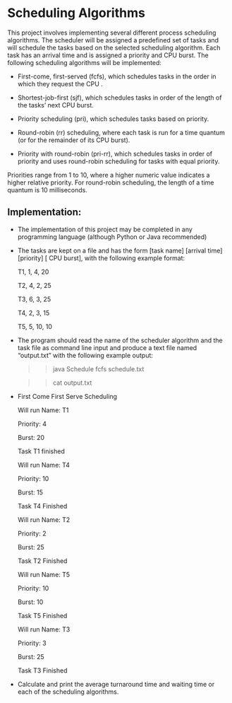 # Scheduling Algorithms

This project involves implementing several different process scheduling algorithms. The scheduler will be assigned a predefined set of tasks and will schedule the tasks based on the selected scheduling algorithm. Each task has an arrival time and is assigned a priority and CPU burst. The following scheduling algorithms will be implemented:

- First-come, first-served (fcfs), which schedules tasks in the order in which they request the CPU .

- Shortest-job-first (sjf), which schedules tasks in order of the length of the tasks’ next CPU burst.

- Priority scheduling (pri), which schedules tasks based on priority.

- Round-robin (rr) scheduling, where each task is run for a time quantum (or for the remainder of its CPU burst).

- Priority with round-robin (pri-rr), which schedules tasks in order of priority and uses round-robin scheduling for tasks with equal priority.

Priorities range from 1 to 10, where a higher numeric value indicates a higher relative priority. For round-robin scheduling, the length of a time quantum is 10 milliseconds.

## Implementation:

- The implementation of this project may be completed in any programming language (although Python or Java recommended)

- The tasks are kept on a file and has the form [task name] [arrival time] [priority] [ CPU burst], with the following example format:

    T1, 1, 4, 20

    T2, 4, 2, 25

    T3, 6, 3, 25

    T4, 2, 3, 15

    T5, 5, 10, 10

- The program should read the name of the scheduler algorithm and the task file as command line input and produce a text file named “output.txt” with the following example output:

    >> java Schedule fcfs schedule.txt

    >> cat output.txt

- First Come First Serve Scheduling

    Will run Name: T1

    Priority: 4

    Burst: 20


    Task T1 finished


    Will run Name: T4

    Priority: 10

    Burst: 15


    Task T4 Finished


    Will run Name: T2

    Priority: 2

    Burst: 25


    Task T2 Finished 



    Will run Name: T5

    Priority: 10

    Burst: 10


    Task T5 Finished


    Will run Name: T3

    Priority: 3

    Burst: 25


    Task T3 Finished


- Calculate and print the average turnaround time and waiting time or each of the scheduling algorithms.
